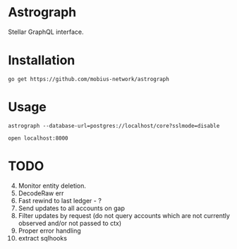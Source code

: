 Astrograph
==========

Stellar GraphQL interface.

# Installation

`go get https://github.com/mobius-network/astrograph`

# Usage

`astrograph --database-url=postgres://localhost/core?sslmode=disable`

`open localhost:8000`

# TODO

4. Monitor entity deletion.
7. DecodeRaw err
1. Fast rewind to last ledger - ?
2. Send updates to all accounts on gap
3. Filter updates by request (do not query accounts which are not currently observed and/or not passed to ctx)
5. Proper error handling
6. extract sqlhooks
